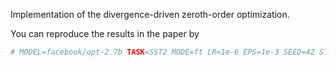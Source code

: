 Implementation of the divergence-driven zeroth-order optimization.

You can reproduce the results in the paper by
```bash
# MODEL=facebook/opt-2.7b TASK=SST2 MODE=ft LR=1e-6 EPS=1e-3 SEED=42 STEPS=4000 ENHANCED=zo bash mezo.sh
```
